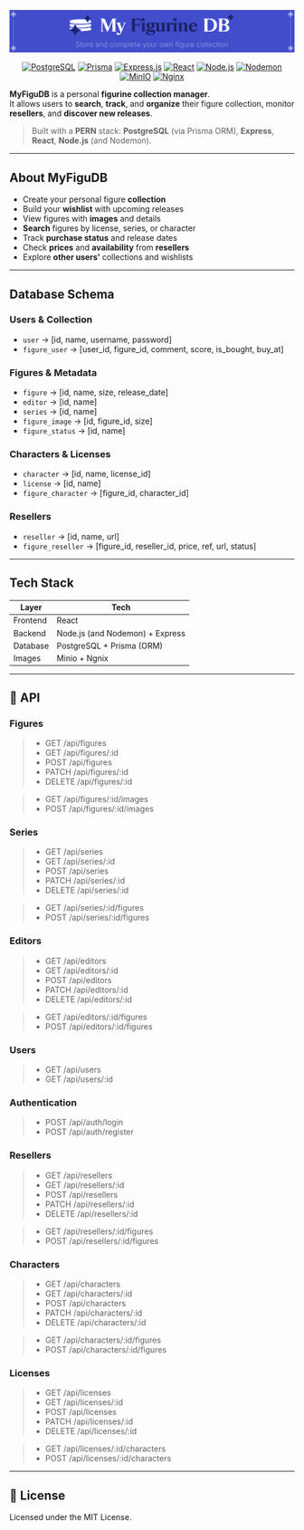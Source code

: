 <p align="center"><a target="_blank"><img src="res/myfigudb_banner_blue.svg" alt="MyFiguDB Logo"></a></p>

<p align="center">
  <a href="https://www.postgresql.org/"><img src="https://img.shields.io/badge/PostgreSQL-336791?logo=postgresql&logoColor=white" alt="PostgreSQL"></a>
  <a href="https://www.prisma.io/"><img src="https://img.shields.io/badge/Prisma-2D3748?logo=prisma&logoColor=white" alt="Prisma"></a>
  <a href="https://expressjs.com/"><img src="https://img.shields.io/badge/Express.js-000000?logo=express&logoColor=white" alt="Express.js"></a>
  <a href="https://react.dev/"><img src="https://img.shields.io/badge/React-61DAFB?logo=react&logoColor=black" alt="React"></a>
  <a href="https://nodejs.org/"><img src="https://img.shields.io/badge/Node.js-43853D?logo=node.js&logoColor=white" alt="Node.js"></a>
  <a href="https://nodemon.io/"><img src="https://img.shields.io/badge/Nodemon-76D04B?logo=nodemon&logoColor=white" alt="Nodemon"></a>
  <a href="https://min.io/"><img src="https://img.shields.io/badge/MinIO-0072C6?logo=minio&logoColor=white" alt="MinIO"></a>
  <a href="https://www.nginx.com/"><img src="https://img.shields.io/badge/Nginx-009639?logo=nginx&logoColor=white" alt="Nginx"></a>
</p>


**MyFiguDB** is a personal **figurine collection manager**.  
It allows users to **search**, **track**, and **organize** their figure collection, monitor **resellers**, and **discover new releases**.

> Built with a **PERN** stack: **PostgreSQL** (via Prisma ORM), **Express**, **React**, **Node.js** (and Nodemon).

---

## About MyFiguDB

- Create your personal figure **collection**
- Build your **wishlist** with upcoming releases
- View figures with **images** and details
- **Search** figures by license, series, or character
- Track **purchase status** and release dates
- Check **prices** and **availability** from **resellers**
- Explore **other users’** collections and wishlists

---

## Database Schema

### Users & Collection
- `user` → [id, name, username, password]
- `figure_user` → [user_id, figure_id, comment, score, is_bought, buy_at]

### Figures & Metadata
- `figure` → [id, name, size, release_date]
- `editor` → [id, name]
- `series` → [id, name]
- `figure_image` → [id, figure_id, size]
- `figure_status` → [id, name]

### Characters & Licenses
- `character` → [id, name, license_id]
- `license` → [id, name]
- `figure_character` → [figure_id, character_id]

### Resellers
- `reseller` → [id, name, url]
- `figure_reseller` → [figure_id, reseller_id, price, ref, url, status]

---

## Tech Stack

| Layer    | Tech                            |
|----------|---------------------------------|
| Frontend | React                           |
| Backend  | Node.js (and Nodemon) + Express |
| Database | PostgreSQL + Prisma (ORM)       |
| Images   | Minio + Ngnix                   |

---

## 📄 API

### Figures
> - GET /api/figures
> - GET /api/figures/:id
> - POST /api/figures
> - PATCH /api/figures/:id
> - DELETE /api/figures/:id

> - GET /api/figures/:id/images
> - POST /api/figures/:id/images

### Series
> - GET /api/series
> - GET /api/series/:id
> - POST /api/series
> - PATCH /api/series/:id
> - DELETE /api/series/:id

> - GET /api/series/:id/figures
> - POST /api/series/:id/figures

### Editors
> - GET /api/editors
> - GET /api/editors/:id
> - POST /api/editors
> - PATCH /api/editors/:id
> - DELETE /api/editors/:id

> - GET /api/editors/:id/figures
> - POST /api/editors/:id/figures

### Users
> - GET /api/users
> - GET /api/users/:id

### Authentication
> - POST /api/auth/login
> - POST /api/auth/register

### Resellers
> - GET /api/resellers
> - GET /api/resellers/:id
> - POST /api/resellers
> - PATCH /api/resellers/:id
> - DELETE /api/resellers/:id

> - GET /api/resellers/:id/figures
> - POST /api/resellers/:id/figures

### Characters
> - GET /api/characters
> - GET /api/characters/:id
> - POST /api/characters
> - PATCH /api/characters/:id
> - DELETE /api/characters/:id

> - GET /api/characters/:id/figures
> - POST /api/characters/:id/figures

### Licenses
> - GET /api/licenses
> - GET /api/licenses/:id
> - POST /api/licenses
> - PATCH /api/licenses/:id
> - DELETE /api/licenses/:id

> - GET /api/licenses/:id/characters
> - POST /api/licenses/:id/characters

---

## 📄 License

Licensed under the MIT License.